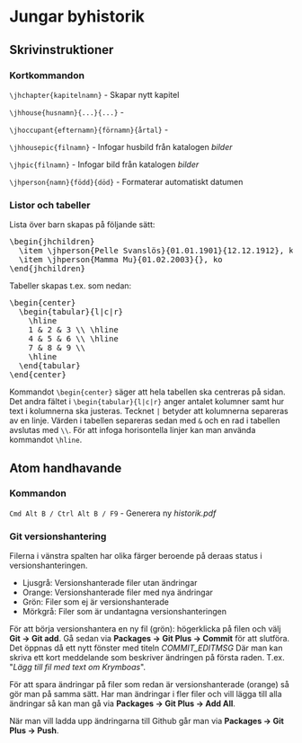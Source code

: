 # Jungar byhistorik

## Skrivinstruktioner

### Kortkommandon

`\jhchapter{kapitelnamn}` - Skapar nytt kapitel

`\jhhouse{husnamn}{...}{...}` -

`\jhoccupant{efternamn}{förnamn}{årtal}` -

`\jhhousepic{filnamn}` - Infogar husbild från katalogen *bilder*

`\jhpic{filnamn}` - Infogar bild från katalogen *bilder*

`\jhperson{namn}{född}{död}` - Formaterar automatiskt datumen


### Listor och tabeller

Lista över barn skapas på följande sätt:

<pre>
\begin{jhchildren}
  \item \jhperson{Pelle Svanslös}{01.01.1901}{12.12.1912}, katt
  \item \jhperson{Mamma Mu}{01.02.2003}{}, ko
\end{jhchildren}</pre>

Tabeller skapas t.ex. som nedan:

<pre>
\begin{center}
  \begin{tabular}{l|c|r}
    \hline
    1 & 2 & 3 \\ \hline
    4 & 5 & 6 \\ \hline
    7 & 8 & 9 \\
    \hline
  \end{tabular}
\end{center}</pre>

Kommandot `\begin{center}` säger att hela tabellen ska centreras på sidan. Det andra fältet i `\begin{tabular}{l|c|r}` anger antalet kolumner samt hur text i kolumnerna ska justeras. Tecknet `|` betyder att kolumnerna separeras av en linje. Värden i tabellen separeras sedan med `&` och en rad i tabellen avslutas med `\\`. För att infoga horisontella linjer kan man använda kommandot `\hline`.


## Atom handhavande

### Kommandon

`Cmd Alt B / Ctrl Alt B / F9` - Generera ny *historik.pdf*

### Git versionshantering

Filerna i vänstra spalten har olika färger beroende på deraas status i versionshanteringen.

- Ljusgrå: Versionshanterade filer utan ändringar
- Orange: Versionshanterade filer med nya ändringar
- Grön: Filer som ej är versionshanterade
- Mörkgrå: Filer som är undantagna versionshanteringen

För att börja versionshantera en ny fil (grön): högerklicka på filen och välj **Git -> Git add**. Gå sedan via **Packages -> Git Plus -> Commit** för att slutföra. Det öppnas då ett nytt fönster med titeln *COMMIT_EDITMSG* Där man kan skriva ett kort meddelande som beskriver ändringen på första raden. T.ex. "*Lägg till fil med text om Krymboas*".

För att spara ändringar på filer som redan är versionshanterade (orange) så gör man på samma sätt. Har man ändringar i fler filer och vill lägga till alla ändringar så kan man gå via **Packages -> Git Plus -> Add All**.

När man vill ladda upp ändringarna till Github går man via **Packages -> Git Plus -> Push**.
